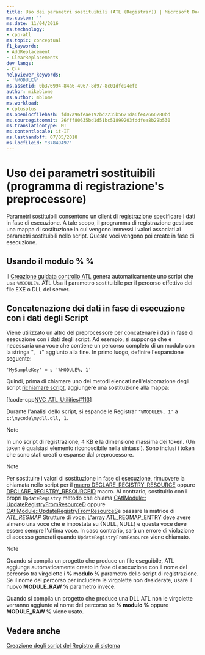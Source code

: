 ```yaml
---
title: Uso dei parametri sostituibili (ATL (Registrar)) | Microsoft Docs
ms.custom: ''
ms.date: 11/04/2016
ms.technology:
- cpp-atl
ms.topic: conceptual
f1_keywords:
- AddReplacement
- ClearReplacements
dev_langs:
- C++
helpviewer_keywords:
- '%MODULE%'
ms.assetid: 0b376994-84a6-4967-8d97-8c01dfc94efe
author: mikeblome
ms.author: mblome
ms.workload:
- cplusplus
ms.openlocfilehash: fd07a96feae192bd2235b5621da6fe42666280bd
ms.sourcegitcommit: 26fff80635bd1d51bc51899203fddfea8b29b530
ms.translationtype: MT
ms.contentlocale: it-IT
ms.lasthandoff: 07/05/2018
ms.locfileid: "37849497"
---
```

# <a name="using-replaceable-parameters-the-registrar39s-preprocessor"></a>Uso dei parametri sostituibili (programma di registrazione&#39;s preprocessore)
Parametri sostituibili consentono un client di registrazione specificare i dati in fase di esecuzione. A tale scopo, il programma di registrazione gestisce una mappa di sostituzione in cui vengono immessi i valori associati ai parametri sostituibili nello script. Queste voci vengono poi create in fase di esecuzione.  
  
##  <a name="_atl_using_.25.module.25"></a> Usando il modulo % %  
 Il [Creazione guidata controllo ATL](../atl/reference/atl-control-wizard.md) genera automaticamente uno script che usa `%MODULE%`. ATL Usa il parametro sostituibile per il percorso effettivo dei file EXE o DLL del server.  
  
## <a name="concatenating-run-time-data-with-script-data"></a>Concatenazione dei dati in fase di esecuzione con i dati degli Script  
 Viene utilizzato un altro del preprocessore per concatenare i dati in fase di esecuzione con i dati degli script. Ad esempio, si supponga che è necessaria una voce che contiene un percorso completo di un modulo con la stringa "`, 1`" aggiunto alla fine. In primo luogo, definire l'espansione seguente:  
  
```  
'MySampleKey' = s '%MODULE%, 1'  
```  
  
 Quindi, prima di chiamare uno dei metodi elencati nell'elaborazione degli script [richiamare script](../atl/invoking-scripts.md), aggiungere una sostituzione alla mappa:  
  
 [!code-cpp[NVC_ATL_Utilities#113](../atl/codesnippet/cpp/using-replaceable-parameters-the-registrar-s-preprocessor_1.cpp)]  
  
 Durante l'analisi dello script, si espande le Registrar `'%MODULE%, 1'` a `c:\mycode\mydll.dll, 1`.  
  
> [!NOTE]
>  In uno script di registrazione, 4 KB è la dimensione massima dei token. (Un token è qualsiasi elemento riconoscibile nella sintassi). Sono inclusi i token che sono stati creati o espanse dal preprocessore.  
  
> [!NOTE]
>  Per sostituire i valori di sostituzione in fase di esecuzione, rimuovere la chiamata nello script per il [macro DECLARE_REGISTRY_RESOURCE](../atl/reference/registry-macros.md#declare_registry_resource) oppure [DECLARE_REGISTRY_RESOURCEID](../atl/reference/registry-macros.md#declare_registry_resourceid) macro. Al contrario, sostituirlo con i propri `UpdateRegistry` metodo che chiama [CAtlModule:: UpdateRegistryFromResourceD](../atl/reference/catlmodule-class.md#updateregistryfromresourced) oppure [CAtlModule::UpdateRegistryFromResourceS](../atl/reference/catlmodule-class.md#updateregistryfromresources)e passare la matrice di _ATL_REGMAP_ Strutture di voce. L'array ATL_REGMAP_ENTRY deve avere almeno una voce che è impostata su {NULL, NULL} e questa voce deve essere sempre l'ultima voce. In caso contrario, sarà un errore di violazione di accesso generati quando `UpdateRegistryFromResource` viene chiamato.  
  
> [!NOTE]
>  Quando si compila un progetto che produce un file eseguibile, ATL aggiunge automaticamente creato in fase di esecuzione con il nome del percorso tra virgolette i **% modulo %** parametro dello script di registrazione. Se il nome del percorso per includere le virgolette non desiderate, usare il nuovo **MODULE_RAW %** parametro invece.  
>   
>  Quando si compila un progetto che produce una DLL ATL non le virgolette verranno aggiunte al nome del percorso se **% modulo %** oppure **MODULE_RAW %** viene usato.  
  
## <a name="see-also"></a>Vedere anche  
 [Creazione degli script del Registro di sistema](../atl/creating-registrar-scripts.md)

